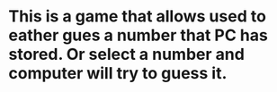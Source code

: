 # This is a game that allows used to eather gues a number that PC has stored. Or select a number and computer will try to guess it.